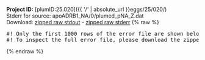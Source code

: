 **Project ID:** [plumID:25.020]({{ '/' | absolute_url }}eggs/25/020/)  
Stderr for source:  apoADRB1_NA/0/plumed_pNA_Z.dat   
Download: [zipped raw stdout](plumed_pNA_Z.dat.plumed_master.stdout.txt.zip) - [zipped raw stderr](plumed_pNA_Z.dat.plumed_master.stderr.txt.zip) 
{% raw %}
<pre>
#! Only the first 1000 rows of the error file are shown below
#! To inspect the full error file, please download the zipped raw stderr file above
</pre>
{% endraw %}
